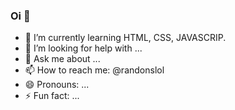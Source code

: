 ### Oi 👋


- 🌱 I’m currently learning HTML, CSS, JAVASCRIP.
- 🤔 I’m looking for help with ...
- 💬 Ask me about ...
- 📫 How to reach me: @randonslol
- 😄 Pronouns: ...
- ⚡ Fun fact: ...


